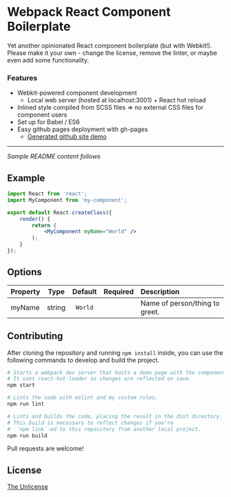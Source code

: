 # Webpack React Component Boilerplate

Yet another opinionated React component boilerplate (but with Webkit!). Please make it your own - change the license, remove the linter, or maybe even add some functionality.

### Features

- Webkit-powered component development
    - Local web server (hosted at localhost:3001) + React hot reload
- Inlined style compiled from SCSS files => no external CSS files for component users
- Set up for Babel / ES6
- Easy github pages deployment with gh-pages
    - [Generated github site demo](https://fritz-c.github.io/webpack-react-component-boilerplate/)

-------------------------------------------------------------------

_Sample README content follows_

## Example

```jsx
import React from 'react';
import MyComponent from 'my-component';

export default React.createClass({
    render() {
        return (
            <MyComponent myName="World" />
        );
    }
});

```

## Options

Property            | Type   | Default        | Required | Description
:-------------------|:------:|:--------------:|:--------:|:----------------------------------------
myName              | string | `World`        |          | Name of person/thing to greet.

## Contributing

After cloning the repository and running `npm install` inside, you can use the following commands to develop and build the project.

```sh
# Starts a webpack dev server that hosts a demo page with the component.
# It uses react-hot-loader so changes are reflected on save.
npm start

# Lints the code with eslint and my custom rules.
npm run lint

# Lints and builds the code, placing the result in the dist directory.
# This build is necessary to reflect changes if you're 
#  `npm link`-ed to this repository from another local project.
npm run build
```

Pull requests are welcome!

## License

[The Unlicense](https://unlicense.org/)
